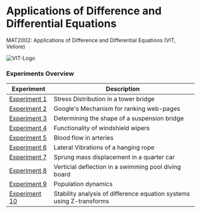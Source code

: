 # Applications of Difference and Differential Equations

MAT2002: Applications of Difference and Differential Equations (VIT, Vellore)

![VIT-Logo](https://upload.wikimedia.org/wikipedia/en/thumb/c/c5/Vellore_Institute_of_Technology_seal_2017.svg/1200px-Vellore_Institute_of_Technology_seal_2017.svg.png)

### Experiments Overview

| Experiment                                             | Description                                                          |
| ------------------------------------------------------ | -------------------------------------------------------------------- |
| [Experiment 1](/Experiment%201/Experiment%20%2301.pdf) | Stress Distribution in a tower bridge                                |
| [Experiment 2](/Experiment%202/Experiment%20%2302.pdf) | Google's Mechanism for ranking web-pages                             |
| [Experiment 3](/Experiment%203/Experiment%20%2303.pdf) | Determining the shape of a suspension bridge                         |
| [Experiment 4](/Experiment%204/Experiment%20%2304.pdf) | Functionality of windshield wipers                                   |
| [Experiment 5](/Experiment%205/Experiment%20%2305.pdf) | Blood flow in arteries                                               |
| [Experiment 6](/Experiment%206/Experiment%20%2306.pdf) | Lateral Vibrations of a hanging rope                                 |
| [Experiment 7](/Experiment%207/Experiment%20%2307.pdf) | Sprung mass displacement in a quarter car                            |
| [Experiment 8](/Experiment%208/Experiment%20%2308.pdf) | Verticial deflection in a swimming pool diving board                 |
| [Experiment 9](/Experiment%209/Experiment%20%2309.pdf) | Population dynamics                                                  |
| [Experiment 10](/Experiment%2010/Experiment%20#10.pdf) | Stability analysis of difference equation systems using Z-transforms |

